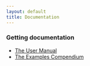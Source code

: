 ```yaml
---
layout: default
title: Documentation
---
```


<h3><a name="getting-documentation" class="anchor" href="#getting-documentation"></a>Getting documentation</h3>

 <ul>
          <li><a href="documents/Crescendo-2.0.0-UserManual.pdf">The User Manual</a></li>
          <li><a href="documents/Crescendo-2.0.0-ExamplesCompendium.pdf">The Examples Compendium</a></li>
 </ul>